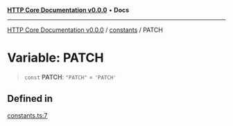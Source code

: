 [**HTTP Core Documentation v0.0.0**](../../README.md) • **Docs**

***

[HTTP Core Documentation v0.0.0](../../modules.md) / [constants](../README.md) / PATCH

# Variable: PATCH

> `const` **PATCH**: `"PATCH"` = `'PATCH'`

## Defined in

[constants.ts:7](https://github.com/stonemjs/http-core/blob/3497087dac965583296f5092cd519a9aa0728373/src/constants.ts#L7)
